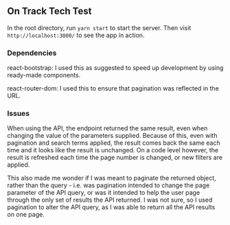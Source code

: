 ## On Track Tech Test
In the root directory, run `yarn start` to start the server. Then visit `http://localhost:3000/` to see the app in action.

### Dependencies
react-bootstrap: I used this as suggested to speed up development by using ready-made components.

react-router-dom: I used this to ensure that pagination was reflected in the URL.

### Issues
When using the API, the endpoint returned the same result, even when changing the value of the parameters supplied. Because of this, even with pagination and search terms applied, the result comes back the same each time and it looks like the result is unchanged. On a code level however, the result is refreshed each time the page number is changed, or new filters are applied.

This also made me wonder if I was meant to paginate the returned object, rather than the query - i.e. was pagination intended to change the page parameter of the API query, or was it intended to help the user page through the only set of results the API returned. I was not sure, so I used pagination to alter the API query, as I was able to return all the API results on one page.



